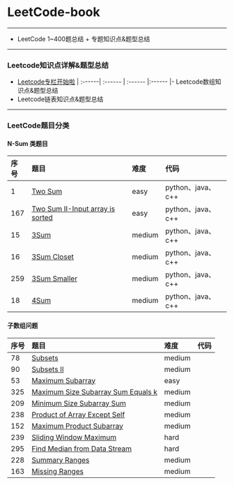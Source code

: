 # LeetCode-book
------
- LeetCode 1~400题总结 + 专题知识点&题型总结
------

### Leetcode知识点详解&题型总结

- [Leetcode专栏开始啦](https://mp.weixin.qq.com/s?__biz=MzI0OTQwMTA5Ng==&mid=2247483811&idx=1&sn=f2861c24a58f7791cf1873817845bb5d&chksm=e9935bc4dee4d2d22a5c38616152cf8f56650775d3fef932056002816468ae136d1b003a5f50&token=968139680&lang=zh_CN#rd)
| :------| :------ | :------ |:------ |- Leetcode数组知识点&题型总结
- Leetcode链表知识点&题型总结

------
### LeetCode题目分类
#### N-Sum 类题目
|   序号 | 题目 | 难度 |代码|
| :------| :------ | :------ |:------ |
| 1 | [Two Sum](https://leetcode.com/problems/two-sum/) | easy | python、java、c++|
| 167 |[Two Sum II-Input array is sorted](https://leetcode.com/problems/two-sum-ii-input-array-is-sorted/)| easy |python、java、c++|
| 15 |[3Sum](https://leetcode.com/problems/3sum/)|medium|python、java、c++|
|16|[3Sum Closet](https://leetcode.com/problems/3sum-closest/)|medium|python、java、c++|
|259|[3Sum Smaller](https://leetcode.com/problems/3sum-smaller/)|medium|python、java、c++|
|18|[4Sum](https://leetcode.com/problems/4sum/)|medium|python、java、c++|

#### 子数组问题
|   序号 | 题目 | 难度 |代码|
| :------| :------ | :------ |:------ |
|78|[Subsets](https://leetcode.com/problems/subsets/)|medium||
|90|[Subsets II](https://leetcode.com/problems/subsets-ii/)|medium||
|53|[Maximum Subarray](https://leetcode.com/problems/maximum-subarray/)|easy||
|325|[Maximum Size Subarray Sum Equals k](https://leetcode.com/problems/maximum-size-subarray-sum-equals-k/)|medium||
|209|[Minimum Size Subarray Sum](https://leetcode.com/problems/minimum-size-subarray-sum/)|medium||
|238|[Product of Array Except Self](https://leetcode.com/problems/product-of-array-except-self/)|medium||
|152|[Maximum Product Subarray](https://leetcode.com/problems/maximum-product-subarray/)|medium||
|239|[Sliding Window Maximum](https://leetcode.com/problems/sliding-window-maximum/)|hard||
|295|[Find Median from Data Stream](https://leetcode.com/problems/find-median-from-data-stream/)|hard||
|228|[Summary Ranges](https://leetcode.com/problems/summary-ranges/)|medium||
|163|[Missing Ranges](https://leetcode.com/problems/missing-ranges/)|medium||
